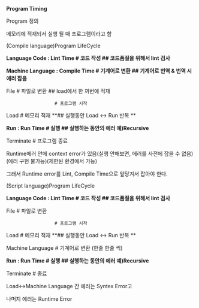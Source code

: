 **Program Timing**

Program 정의 

메모리에 적재되서 실행 될 때 프로그램이라고 함

(Compile language)Program LifeCycle 

**Language Code      : Lint Time          # 코드 작성 ## 코드품질을 위해서 lint 검사**

**Machine Language : Compile Time  # 기계어로 변환 ## 기계어로 번역 & 번역 시 에러 잡음**

File 				              # 파일로 변환 ## load에서 한 꺼번에 적재

					  # 프로그램 시작

Load 					  # 메모리 적재 **## 실행동안 Load &lt;-> Run 반복  **

**Run                         : Run Time 	  # 실행 ## 실행하는 동안의 에러 예)Recursive**

Terminate				  # 프로그램 종료

Runtime에러 안에 context error가 있음(실행 안해보면, 에러를 사전에 잡을 수 없음)(에러 구현 불가능)(제한된 환경에서 가능)

그래서 Runtime error를 Lint, Compile Time으로 앞당겨서 잡아야 한다.

(Script language)Program LifeCycle

**Language Code      : Lint Time          # 코드 작성 ## 코드품질을 위해서 lint 검사**

File 				              # 파일로 변환

					  # 프로그램 시작

Load 					  # 메모리 적재 **## 실행동안 Load &lt;-> Run 반복  **

Machine Language			  # 기계어로 변환 (한줄 한줄 씩)

**Run                         : Run Time 	  # 실행 ## 실행하는 동안의 에러 예)Recursive**

Terminate				  # 종료

Load&lt;->Machine Language 간 에러는 Syntex Error고

나머지 에러는 Runtime Error 
